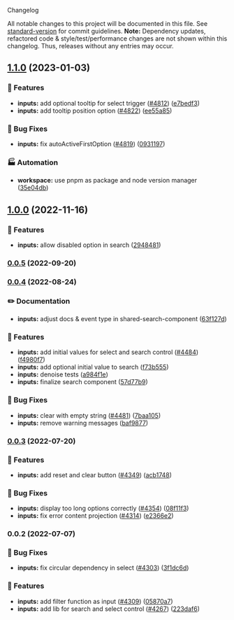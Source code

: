  Changelog

All notable changes to this project will be documented in this file. See [standard-version](https://github.com/conventional-changelog/standard-version) for commit guidelines.
**Note:** Dependency updates, refactored code & style/test/performance changes are not shown within this changelog. Thus, releases without any entries may occur.

## [1.1.0](https://github.com/Schaeffler-Group/frontend-schaeffler/compare/inputs-v1.0.0...inputs-v1.1.0) (2023-01-03)


### 🎸 Features

* **inputs:** add optional tooltip for select trigger ([#4812](https://github.com/Schaeffler-Group/frontend-schaeffler/issues/4812)) ([e7bedf3](https://github.com/Schaeffler-Group/frontend-schaeffler/commit/e7bedf34d9c61cd7aed3fe00d323244173a646d3))
* **inputs:** add tooltip position option ([#4822](https://github.com/Schaeffler-Group/frontend-schaeffler/issues/4822)) ([ee55a85](https://github.com/Schaeffler-Group/frontend-schaeffler/commit/ee55a855731f9bb20dbea4f2aac046e6bf4ae111))


### 🐛 Bug Fixes

* **inputs:** fix autoActiveFirstOption ([#4819](https://github.com/Schaeffler-Group/frontend-schaeffler/issues/4819)) ([0931197](https://github.com/Schaeffler-Group/frontend-schaeffler/commit/09311970d7cb18d50de64c830a624ce919eb2979))


### 🏭 Automation

* **workspace:** use pnpm as package and node version manager ([35e04db](https://github.com/Schaeffler-Group/frontend-schaeffler/commit/35e04dba206a3d579156300c68b2ede9206556ff))

## [1.0.0](https://github.com/Schaeffler-Group/frontend-schaeffler/compare/inputs-v0.0.5...inputs-v1.0.0) (2022-11-16)


### 🎸 Features

* **inputs:** allow disabled option in search ([2948481](https://github.com/Schaeffler-Group/frontend-schaeffler/commit/29484815a0cbfe8d1ab6e06bd172c2ae748f8a4b))

### [0.0.5](https://github.com/Schaeffler-Group/frontend-schaeffler/compare/inputs-v0.0.4...inputs-v0.0.5) (2022-09-20)

### [0.0.4](https://github.com/Schaeffler-Group/frontend-schaeffler/compare/inputs-v0.0.3...inputs-v0.0.4) (2022-08-24)


### ✏️ Documentation

* **inputs:** adjust docs & event type in shared-search-component ([63f127d](https://github.com/Schaeffler-Group/frontend-schaeffler/commit/63f127d6c863781c172bd686f131fe1a32b64421))


### 🎸 Features

* **inputs:** add initial values for select and search control ([#4484](https://github.com/Schaeffler-Group/frontend-schaeffler/issues/4484)) ([f4980f7](https://github.com/Schaeffler-Group/frontend-schaeffler/commit/f4980f7214115364a678e30d1a8250c4bec08c98))
* **inputs:** add optional initial value to search ([f73b555](https://github.com/Schaeffler-Group/frontend-schaeffler/commit/f73b5555cfe1b63d0b63534d343edc6538a3e8f6))
* **inputs:** denoise tests ([a984f1e](https://github.com/Schaeffler-Group/frontend-schaeffler/commit/a984f1ea41d85fe3f43ff482a4df132c404e9448))
* **inputs:** finalize search component ([57d77b9](https://github.com/Schaeffler-Group/frontend-schaeffler/commit/57d77b91b7d09e7c7df7fc39020e8509e73934fd))


### 🐛 Bug Fixes

* **inputs:** clear with empty string ([#4481](https://github.com/Schaeffler-Group/frontend-schaeffler/issues/4481)) ([7baa105](https://github.com/Schaeffler-Group/frontend-schaeffler/commit/7baa1053597fcc1c19751ee6b35bc1a4307f024e))
* **inputs:** remove warning messages ([baf9877](https://github.com/Schaeffler-Group/frontend-schaeffler/commit/baf98773a6cfd53b8408d43a931e1e384c0b67d9))

### [0.0.3](https://github.com/Schaeffler-Group/frontend-schaeffler/compare/inputs-v0.0.2...inputs-v0.0.3) (2022-07-20)


### 🎸 Features

* **inputs:** add reset and clear button ([#4349](https://github.com/Schaeffler-Group/frontend-schaeffler/issues/4349)) ([acb1748](https://github.com/Schaeffler-Group/frontend-schaeffler/commit/acb1748ecd27312d740c3a7ce56dbfb07d04f383))


### 🐛 Bug Fixes

* **inputs:** display too long options correctly ([#4354](https://github.com/Schaeffler-Group/frontend-schaeffler/issues/4354)) ([08f11f3](https://github.com/Schaeffler-Group/frontend-schaeffler/commit/08f11f367895e402e63ab1945714adf162df69fc))
* **inputs:** fix error content projection ([#4314](https://github.com/Schaeffler-Group/frontend-schaeffler/issues/4314)) ([e2366e2](https://github.com/Schaeffler-Group/frontend-schaeffler/commit/e2366e23dd4c08339f72f72748daba0688623c21))

### 0.0.2 (2022-07-07)


### 🐛 Bug Fixes

* **inputs:** fix circular dependency in select ([#4303](https://github.com/Schaeffler-Group/frontend-schaeffler/issues/4303)) ([3f1dc6d](https://github.com/Schaeffler-Group/frontend-schaeffler/commit/3f1dc6d3664a0b00adb15af79d503bd0a4f17756))


### 🎸 Features

* **inputs:** add filter function as input ([#4309](https://github.com/Schaeffler-Group/frontend-schaeffler/issues/4309)) ([05870a7](https://github.com/Schaeffler-Group/frontend-schaeffler/commit/05870a728545e2504d60d6c6da1d743ac1da9433))
* **inputs:** add lib for search and select control ([#4267](https://github.com/Schaeffler-Group/frontend-schaeffler/issues/4267)) ([223daf6](https://github.com/Schaeffler-Group/frontend-schaeffler/commit/223daf66d34b5d59c6cb9154a5c3cf7e943837b1))
